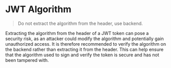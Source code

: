 # JWT Algorithm

> Do not extract the algorithm from the header, use backend.

Extracting the algorithm from the header of a JWT token can pose a security risk, as an attacker could modify the algorithm and potentially gain unauthorized access. It is therefore recommended to verify the algorithm on the backend rather than extracting it from the header. This can help ensure that the algorithm used to sign and verify the token is secure and has not been tampered with.